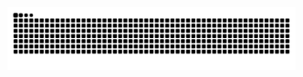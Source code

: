 <picture>
  <source media="(prefers-color-scheme: dark)" srcset="https://raw.githubusercontent.com/yusa-n/yusa-n/main/img/snake-dark.svg">
  <source media="(prefers-color-scheme: light)" srcset="https://raw.githubusercontent.com/yusa-n/yusa-n/main/img/snake.svg">
  <img alt="github contribution grid snake animation" src="https://raw.githubusercontent.com/yusa-n/yusa-n/main/img/snake.svg">
</picture>